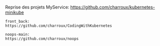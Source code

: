 Reprise des projets 
    MyService:
	https://github.com/charroux/kubernetes-minikube

    front_back:
	https://github.com/charroux/CodingWithKubernetes

    noops-main:
    https://github.com/charroux/noops

